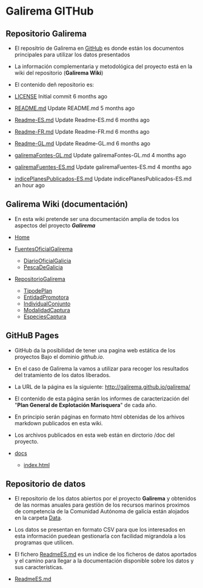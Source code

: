 # Galirema GITHub


## Repositorio Galirema

* El repositrio de Galirema en [GitHub][] es donde están los documentos principales para utilizar los datos presentados
* La información complementaria y metodológica del proyecto está en la wiki del repositorio (__Galirema Wiki__)

* El contenido deñ repositorio es:
* [LICENSE][]	Initial commit	6 months ago
* [README.md][]	Update README.md	5 months ago
* [Readme-ES.md][]	Update Readme-ES.md	6 months ago
* [Readme-FR.md][]	Update Readme-FR.md	6 months ago
* [Readme-GL.md][]	Update Readme-GL.md	6 months ago
* [galiremaFontes-GL.md][]	Update galiremaFontes-GL.md	4 months ago
* [galiremaFuentes-ES.md][]	Update galiremaFuentes-ES.md	4 months ago
* [indicePlanesPublicados-ES.md][]	Update indicePlanesPublicados-ES.md	an hour ago



## Galirema Wiki (documentación)

* En esta wiki pretende ser una documentación amplia de todos los aspectos del proyecto ___Galirema___

* [Home](https://github.com/galirema/galirema/wiki)
* [FuentesOficialGalirema](https://github.com/galirema/galirema/wiki/FuentesOficialGalirema)
	* [DiarioOficialGalicia](https://github.com/galirema/galirema/wiki/DiarioOficialGalicia)
	* [PescaDeGalicia](https://github.com/galirema/galirema/wiki/PescaDeGalicia)
* [RepositorioGalirema](https://github.com/galirema/galirema/wiki/RepositorioGalirema)
	* [TipodePlan](https://github.com/galirema/galirema/wiki/TipodePlan)
	* [EntidadPromotora](https://github.com/galirema/galirema/wiki/EntidadPromotora)
	* [IndividualConjunto](https://github.com/galirema/galirema/wiki/IndividualConjunto)
	* [ModalidadCaptura](https://github.com/galirema/galirema/wiki/ModalidadCaptura)
	* [EspeciesCaptura](https://github.com/galirema/galirema/wiki/EspeciesCaptura)


## GitHuB Pages

* GitHub da la posibilidad de tener una pagina web estática de los proyectos Bajo el dominio _github.io_.
* En el caso de Galirema la vamos a utilizar para recoger los resultados del tratamiento de los datos liberados.
* La URL de la página es la siguiente: <http://galirema.github.io/galirema/>
* El contenido de esta página serán los informes de caracterización del "__Plan General de Explotación Marisquera__" de cada año.
* En principio serán páginas en formato html obtenidas de los arhivos markdown publicados en esta wiki.
* Los archivos publicados en esta web están en dirctorio /doc del proyecto.

* [docs][]
	+ [index.html][]


## Repositorio de datos

* El repositorio de los datos abiertos por el proyecto __Galirema__ y obtenidos de las normas anuales para gestíón de los recursos marinos proximos de competencia de la Comunidad Autónoma de galicia están alojados en la carpeta [Data](https://github.com/galirema/galirema/tree/master/Data).
* Los datos se presentan en formato CSV para que los interesados en esta información puedean gestionarla con facilidad migrandola a los programas que utilicen.
* El fichero [ReadmeES.md][] es un indice de los ficheros de datos aportados y el camino para llegar a la documentación disponible sobre los datos y sus características.
		
* [ReadmeES.md][]




 [GitHub]: https://goo.gl/SyCglx
 [LICENSE]: https://github.com/galirema/galirema/blob/master/LICENSE
 [README.md]: https://github.com/galirema/galirema/blob/master/README.md
 [Readme-ES.md]: https://github.com/galirema/galirema/blob/master/Readme-ES.md
 [Readme-FR.md]: https://github.com/galirema/galirema/blob/master/Readme-FR.md
 [Readme-GL.md]: https://github.com/galirema/galirema/blob/master/Readme-GL.md
 [galiremaFontes-GL.md]: https://github.com/galirema/galirema/blob/master/galiremaFontes-GL.md
 [galiremaFuentes-ES.md]: https://github.com/galirema/galirema/blob/master/galiremaFuentes-ES.md
 [indicePlanesPublicados-ES.md]: https://github.com/galirema/galirema/blob/master/indicePlanesPublicados-ES.md
 [docs]: https://github.com/galirema/galirema/tree/master/docs
 [index.html]: https://github.com/galirema/galirema/blob/master/docs/index.html
 [ReadmeES.md]: https://github.com/galirema/galirema/blob/master/Data/ReadmeES.md

